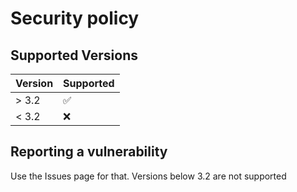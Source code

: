 # Security policy

## Supported Versions

| Version | Supported          |
| ------- | ------------------ |
| > 3.2   | :white_check_mark: |
| < 3.2   | :x:                |

## Reporting a vulnerability

Use the Issues page for that. Versions below 3.2 are not supported
